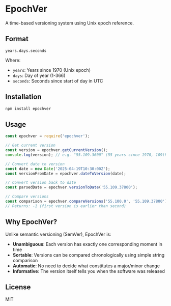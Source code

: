 # EpochVer

A time-based versioning system using Unix epoch reference.

## Format

```
years.days.seconds
```

Where:
- `years`: Years since 1970 (Unix epoch)
- `days`: Day of year (1-366)
- `seconds`: Seconds since start of day in UTC

## Installation

```bash
npm install epochver
```

## Usage

```js
const epochver = require('epochver');

// Get current version
const version = epochver.getCurrentVersion();
console.log(version); // e.g. "55.109.3600" (55 years since 1970, 109th day, 3600 seconds)

// Convert date to version
const date = new Date('2025-04-19T10:30:00Z');
const versionFromDate = epochver.dateToVersion(date);

// Convert version back to date
const parsedDate = epochver.versionToDate('55.109.37800');

// Compare versions
const comparison = epochver.compareVersions('55.100.0', '55.109.37800');
// Returns: -1 (first version is earlier than second)
```

## Why EpochVer?

Unlike semantic versioning (SemVer), EpochVer is:

- **Unambiguous**: Each version has exactly one corresponding moment in time
- **Sortable**: Versions can be compared chronologically using simple string comparison
- **Automatic**: No need to decide what constitutes a major/minor change
- **Informative**: The version itself tells you when the software was released

## License

MIT